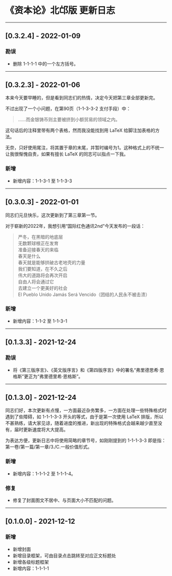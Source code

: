 # 《资本论》北邙版 更新日志

***

## [0.3.2.4] - 2022-01-09

### 勘误

+ 删除 1-1-1-1 中的一个左方括号。

***

## [0.3.2.3] - 2022-01-06

本来今天要早睡的，但是看到同志们的热情，决定今天把第三章全部更新完。

不过出现了一个小问题，在第90页（1-1-3-3-2 支付手段）中：

> ……而金银铸币则主要被挤到小额贸易的领域之内。

这句话后的注释里带有两个表格，然而我没能找到用 LaTeX 给脚注加表格的方法。

无奈，只好使用尾注，将其置于章的末尾，并暂时编号为1。这种格式上的不统一让我很惭愧自责，如果有擅长 LaTeX 的同志可以指点一下我。

### 新增

+ 新增内容：1-1-3-1 至 1-1-3-3

***

## [0.3.0.3] - 2022-01-01

同志们元旦快乐，这次更新到了第三章第一节。

对于崭新的2022年，我想引用“国际红色通讯2nd”今天发布的一段话：

> 严冬，在黑暗的地底层<br>无数颗球根正在发育<br>准备迎接春天的来临<br>春天是什么<br>春天就是能够拱破古老地壳的力量<br>我们要知道，在不久之后<br>伟大的道路将会再次开启<br>自由人将会通过它<br>去建立一个更美好的社会<br>El Pueblo Unido Jamás Será Vencido（团结的人民永不被击溃）

### 新增

+ 新增内容：1-1-2 至 1-1-3-1

***

## [0.1.3.3] - 2021-12-24

### 勘误

+ 将《第三版序言》、《英文版序言》和《第四版序言》中的署名“弗里德思希·恩格斯”更正为“弗里德里希·恩格斯”。

***

## [0.1.3.0] - 2021-12-24

同志们好，本次更新有点慢，一方面最近杂务繁多，一方面在处理一些特殊格式时遇到了些障碍，如 1-1-1-3-3 开头的等式，由于是第一次使用 LaTeX 排版，所以不甚熟练，请大家见谅，随着进度的推进，新出现的特殊格式会越来越少直至没有，届时更新速度将大大提高。

为表达方便，更新日志中将使用简略的章节号，如刚刚提到的 1-1-1-3-3 即是指：第一卷/第一篇/第一章/3./C.一般价值形式。

### 新增

+ 新增内容：1-1-1-2 至 1-1-1-4。

### 修复

+ 修复了封面图文不居中、与页面大小不匹配的问题。

***

## [0.1.0.0] - 2021-12-12

### 新增

+ 新增封面
+ 新增目录框架，可由目录点击跳转至对应正文标题处
+ 新增各级标题框架
+ 新增内容：1-1-1-1